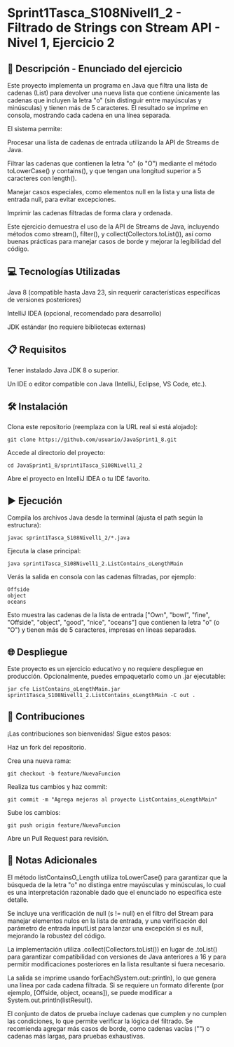 # Sprint1Tasca_S108Nivell1_2 - Filtrado de Strings con Stream API - Nivel 1, Ejercicio 2

## 📄 Descripción - Enunciado del ejercicio

Este proyecto implementa un programa en Java que filtra una lista de cadenas (List<String>) para devolver una nueva lista que contiene únicamente las cadenas que incluyen la letra "o" (sin distinguir entre mayúsculas y minúsculas) y tienen más de 5 caracteres. El resultado se imprime en consola, mostrando cada cadena en una línea separada.

El sistema permite:





Procesar una lista de cadenas de entrada utilizando la API de Streams de Java.



Filtrar las cadenas que contienen la letra "o" (o "O") mediante el método toLowerCase() y contains(), y que tengan una longitud superior a 5 caracteres con length().



Manejar casos especiales, como elementos null en la lista y una lista de entrada null, para evitar excepciones.



Imprimir las cadenas filtradas de forma clara y ordenada.

Este ejercicio demuestra el uso de la API de Streams de Java, incluyendo métodos como stream(), filter(), y collect(Collectors.toList()), así como buenas prácticas para manejar casos de borde y mejorar la legibilidad del código.

## 💻 Tecnologías Utilizadas





Java 8 (compatible hasta Java 23, sin requerir características específicas de versiones posteriores)



IntelliJ IDEA (opcional, recomendado para desarrollo)



JDK estándar (no requiere bibliotecas externas)

## 📋 Requisitos





Tener instalado Java JDK 8 o superior.



Un IDE o editor compatible con Java (IntelliJ, Eclipse, VS Code, etc.).

## 🛠️ Instalación





Clona este repositorio (reemplaza con la URL real si está alojado):
```
git clone https://github.com/usuario/JavaSprint1_8.git
```


Accede al directorio del proyecto:
```
cd JavaSprint1_8/sprint1Tasca_S108Nivell1_2
```


Abre el proyecto en IntelliJ IDEA o tu IDE favorito.

## ▶️ Ejecución





Compila los archivos Java desde la terminal (ajusta el path según la estructura):
```
javac sprint1Tasca_S108Nivell1_2/*.java
```


Ejecuta la clase principal:
```
java sprint1Tasca_S108Nivell1_2.ListContains_oLengthMain
```
Verás la salida en consola con las cadenas filtradas, por ejemplo:
```
Offside
object
oceans
```
Esto muestra las cadenas de la lista de entrada ["Own", "bowl", "fine", "Offside", "object", "good", "nice", "oceans"] que contienen la letra "o" (o "O") y tienen más de 5 caracteres, impresas en líneas separadas.

## 🌐 Despliegue

Este proyecto es un ejercicio educativo y no requiere despliegue en producción. Opcionalmente, puedes empaquetarlo como un .jar ejecutable:
```
jar cfe ListContains_oLengthMain.jar sprint1Tasca_S108Nivell1_2.ListContains_oLengthMain -C out .
```
## 🤝 Contribuciones

¡Las contribuciones son bienvenidas! Sigue estos pasos:





Haz un fork del repositorio.



Crea una nueva rama:
```
git checkout -b feature/NuevaFuncion
```


Realiza tus cambios y haz commit:
```
git commit -m "Agrega mejoras al proyecto ListContains_oLengthMain"
```


Sube los cambios:
```
git push origin feature/NuevaFuncion
```


Abre un Pull Request para revisión.

## 📝 Notas Adicionales





El método listContainsO_Length utiliza toLowerCase() para garantizar que la búsqueda de la letra "o" no distinga entre mayúsculas y minúsculas, lo cual es una interpretación razonable dado que el enunciado no especifica este detalle.



Se incluye una verificación de null (s != null) en el filtro del Stream para manejar elementos nulos en la lista de entrada, y una verificación del parámetro de entrada inputList para lanzar una excepción si es null, mejorando la robustez del código.



La implementación utiliza .collect(Collectors.toList()) en lugar de .toList() para garantizar compatibilidad con versiones de Java anteriores a 16 y para permitir modificaciones posteriores en la lista resultante si fuera necesario.



La salida se imprime usando forEach(System.out::println), lo que genera una línea por cada cadena filtrada. Si se requiere un formato diferente (por ejemplo, [Offside, object, oceans]), se puede modificar a System.out.println(listResult).



El conjunto de datos de prueba incluye cadenas que cumplen y no cumplen las condiciones, lo que permite verificar la lógica del filtrado. Se recomienda agregar más casos de borde, como cadenas vacías ("") o cadenas más largas, para pruebas exhaustivas.
